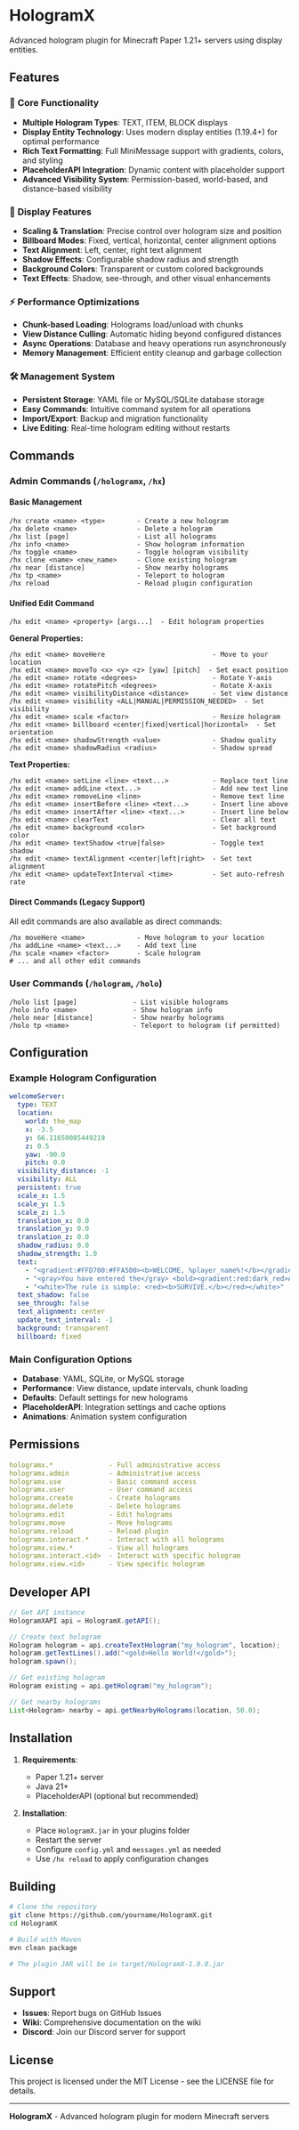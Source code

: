 # HologramX

Advanced hologram plugin for Minecraft Paper 1.21+ servers using display entities.

## Features

### 🎯 **Core Functionality**
- **Multiple Hologram Types**: TEXT, ITEM, BLOCK displays
- **Display Entity Technology**: Uses modern display entities (1.19.4+) for optimal performance
- **Rich Text Formatting**: Full MiniMessage support with gradients, colors, and styling
- **PlaceholderAPI Integration**: Dynamic content with placeholder support
- **Advanced Visibility System**: Permission-based, world-based, and distance-based visibility

### 🎨 **Display Features**
- **Scaling & Translation**: Precise control over hologram size and position
- **Billboard Modes**: Fixed, vertical, horizontal, center alignment options
- **Text Alignment**: Left, center, right text alignment
- **Shadow Effects**: Configurable shadow radius and strength
- **Background Colors**: Transparent or custom colored backgrounds
- **Text Effects**: Shadow, see-through, and other visual enhancements

### ⚡ **Performance Optimizations**
- **Chunk-based Loading**: Holograms load/unload with chunks
- **View Distance Culling**: Automatic hiding beyond configured distances
- **Async Operations**: Database and heavy operations run asynchronously
- **Memory Management**: Efficient entity cleanup and garbage collection

### 🛠 **Management System**
- **Persistent Storage**: YAML file or MySQL/SQLite database storage
- **Easy Commands**: Intuitive command system for all operations
- **Import/Export**: Backup and migration functionality
- **Live Editing**: Real-time hologram editing without restarts

## Commands

### Admin Commands (`/hologramx`, `/hx`)

#### Basic Management
```
/hx create <name> <type>        - Create a new hologram
/hx delete <name>               - Delete a hologram
/hx list [page]                 - List all holograms
/hx info <name>                 - Show hologram information
/hx toggle <name>               - Toggle hologram visibility
/hx clone <name> <new_name>     - Clone existing hologram
/hx near [distance]             - Show nearby holograms
/hx tp <name>                   - Teleport to hologram
/hx reload                      - Reload plugin configuration
```

#### Unified Edit Command
```
/hx edit <name> <property> [args...]  - Edit hologram properties
```

**General Properties:**
```
/hx edit <name> moveHere                           - Move to your location
/hx edit <name> moveTo <x> <y> <z> [yaw] [pitch]  - Set exact position
/hx edit <name> rotate <degrees>                   - Rotate Y-axis
/hx edit <name> rotatePitch <degrees>              - Rotate X-axis
/hx edit <name> visibilityDistance <distance>      - Set view distance
/hx edit <name> visibility <ALL|MANUAL|PERMISSION_NEEDED>  - Set visibility
/hx edit <name> scale <factor>                     - Resize hologram
/hx edit <name> billboard <center|fixed|vertical|horizontal>  - Set orientation
/hx edit <name> shadowStrength <value>             - Shadow quality
/hx edit <name> shadowRadius <radius>              - Shadow spread
```

**Text Properties:**
```
/hx edit <name> setLine <line> <text...>           - Replace text line
/hx edit <name> addLine <text...>                  - Add new text line
/hx edit <name> removeLine <line>                  - Remove text line
/hx edit <name> insertBefore <line> <text...>      - Insert line above
/hx edit <name> insertAfter <line> <text...>       - Insert line below
/hx edit <name> clearText                          - Clear all text
/hx edit <name> background <color>                 - Set background color
/hx edit <name> textShadow <true|false>            - Toggle text shadow
/hx edit <name> textAlignment <center|left|right>  - Set text alignment
/hx edit <name> updateTextInterval <time>          - Set auto-refresh rate
```

#### Direct Commands (Legacy Support)
All edit commands are also available as direct commands:
```
/hx moveHere <name>             - Move hologram to your location
/hx addLine <name> <text...>    - Add text line
/hx scale <name> <factor>       - Scale hologram
# ... and all other edit commands
```

### User Commands (`/hologram`, `/holo`)
```
/holo list [page]              - List visible holograms
/holo info <name>              - Show hologram info
/holo near [distance]          - Show nearby holograms
/holo tp <name>                - Teleport to hologram (if permitted)
```

## Configuration

### Example Hologram Configuration
```yaml
welcomeServer:
  type: TEXT
  location:
    world: the_map
    x: -3.5
    y: 66.11650085449219
    z: 0.5
    yaw: -90.0
    pitch: 0.0
  visibility_distance: -1
  visibility: ALL
  persistent: true
  scale_x: 1.5
  scale_y: 1.5
  scale_z: 1.5
  translation_x: 0.0
  translation_y: 0.0
  translation_z: 0.0
  shadow_radius: 0.0
  shadow_strength: 1.0
  text:
    - "<gradient:#FFD700:#FFA500><b>WELCOME, %player_name%!</b></gradient>"
    - "<gray>You have entered the</gray> <bold><gradient:red:dark_red>ANARCHY MINES</gradient></bold>"
    - "<white>The rule is simple: <red><b>SURVIVE.</b></red></white>"
  text_shadow: false
  see_through: false
  text_alignment: center
  update_text_interval: -1
  background: transparent
  billboard: fixed
```

### Main Configuration Options
- **Database**: YAML, SQLite, or MySQL storage
- **Performance**: View distance, update intervals, chunk loading
- **Defaults**: Default settings for new holograms
- **PlaceholderAPI**: Integration settings and cache options
- **Animations**: Animation system configuration

## Permissions

```yaml
hologramx.*              - Full administrative access
hologramx.admin          - Administrative access
hologramx.use            - Basic command access
hologramx.user           - User command access
hologramx.create         - Create holograms
hologramx.delete         - Delete holograms
hologramx.edit           - Edit holograms
hologramx.move           - Move holograms
hologramx.reload         - Reload plugin
hologramx.interact.*     - Interact with all holograms
hologramx.view.*         - View all holograms
hologramx.interact.<id>  - Interact with specific hologram
hologramx.view.<id>      - View specific hologram
```

## Developer API

```java
// Get API instance
HologramXAPI api = HologramX.getAPI();

// Create text hologram
Hologram hologram = api.createTextHologram("my_hologram", location);
hologram.getTextLines().add("<gold>Hello World!</gold>");
hologram.spawn();

// Get existing hologram
Hologram existing = api.getHologram("my_hologram");

// Get nearby holograms
List<Hologram> nearby = api.getNearbyHolograms(location, 50.0);
```

## Installation

1. **Requirements**:
   - Paper 1.21+ server
   - Java 21+
   - PlaceholderAPI (optional but recommended)

2. **Installation**:
   - Place `HologramX.jar` in your plugins folder
   - Restart the server
   - Configure `config.yml` and `messages.yml` as needed
   - Use `/hx reload` to apply configuration changes

## Building

```bash
# Clone the repository
git clone https://github.com/yourname/HologramX.git
cd HologramX

# Build with Maven
mvn clean package

# The plugin JAR will be in target/HologramX-1.0.0.jar
```

## Support

- **Issues**: Report bugs on GitHub Issues
- **Wiki**: Comprehensive documentation on the wiki
- **Discord**: Join our Discord server for support

## License

This project is licensed under the MIT License - see the LICENSE file for details.

---

**HologramX** - Advanced hologram plugin for modern Minecraft servers
